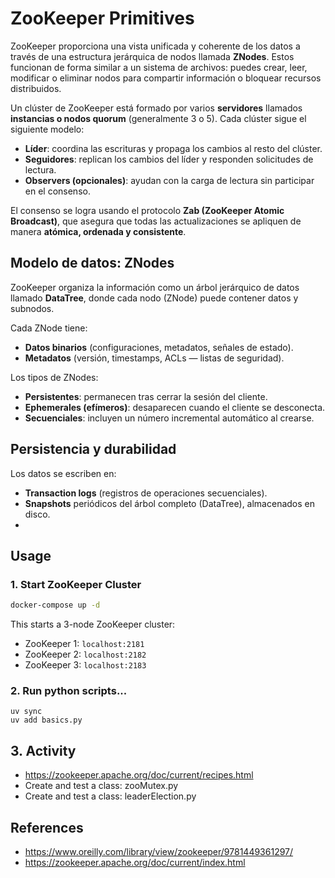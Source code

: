# ZooKeeper Primitives 

ZooKeeper proporciona una vista unificada y coherente de los datos a través de una estructura jerárquica de nodos llamada **ZNodes**. Estos funcionan de forma similar a un sistema de archivos: puedes crear, leer, modificar o eliminar nodos para compartir información o bloquear recursos distribuidos.

Un clúster de ZooKeeper está formado por varios **servidores** llamados **instancias o nodos quorum** (generalmente 3 o 5). Cada clúster sigue el siguiente modelo:
- **Líder**: coordina las escrituras y propaga los cambios al resto del clúster.
- **Seguidores**: replican los cambios del líder y responden solicitudes de lectura.
- **Observers (opcionales)**: ayudan con la carga de lectura sin participar en el consenso.
  
El consenso se logra usando el protocolo **Zab (ZooKeeper Atomic Broadcast)**, que asegura que todas las actualizaciones se apliquen de manera **atómica, ordenada y consistente**. 

## Modelo de datos: ZNodes
ZooKeeper organiza la información como un árbol jerárquico de datos llamado **DataTree**, donde cada nodo (ZNode) puede contener datos y subnodos.

Cada ZNode tiene:
- **Datos binarios** (configuraciones, metadatos, señales de estado).
- **Metadatos** (versión, timestamps, ACLs — listas de seguridad).

Los tipos de ZNodes:
- **Persistentes**: permanecen tras cerrar la sesión del cliente.
- **Ephemerales (efímeros)**: desaparecen cuando el cliente se desconecta.
- **Secuenciales**: incluyen un número incremental automático al crearse.

## Persistencia y durabilidad
Los datos se escriben en:
- **Transaction logs** (registros de operaciones secuenciales).
- **Snapshots** periódicos del árbol completo (DataTree), almacenados en disco.
- 

## Usage

### 1. Start ZooKeeper Cluster

```bash
docker-compose up -d
```

This starts a 3-node ZooKeeper cluster:
- ZooKeeper 1: `localhost:2181`
- ZooKeeper 2: `localhost:2182` 
- ZooKeeper 3: `localhost:2183`

### 2. Run python scripts...


```bash+
uv sync
uv add basics.py
```

## 3. Activity 
- https://zookeeper.apache.org/doc/current/recipes.html
- Create and test a class: zooMutex.py
- Create and test a class: leaderElection.py

## References
- https://www.oreilly.com/library/view/zookeeper/9781449361297/
- https://zookeeper.apache.org/doc/current/index.html
